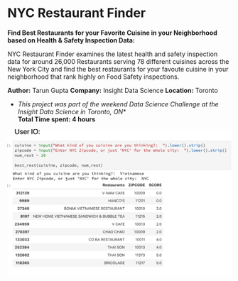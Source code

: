 # NYC Restaurant Finder
__Find Best Restaurants for your Favorite Cuisine in your Neighborhood based on Health & Safety Inspection Data:__

NYC Restaurant Finder examines the latest health and safety inspection data for around 26,000 Restaurants serving 78 different cuisines across the New York City and find the best restaurants for your favoute cuisine in your neighborhood that rank highly on Food Safety inspections.

__Author:__ Tarun Gupta
__Company:__ Insight Data Science
__Location:__ Toronto

* _This project was part of the weekend Data Science Challenge at the Insight Data Science in Toronto, ON_*  
__Total Time spent: 4 hours__


![TOPicks Pipeline](img/NYC_RF-intro.png) 
